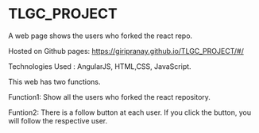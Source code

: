 # TLGC_PROJECT
A web page shows the users who forked the react repo.

Hosted on Github pages: https://giripranay.github.io/TLGC_PROJECT/#/

Technologies Used : AngularJS, HTML,CSS, JavaScript.

This web has two functions.


Function1: Show all the users who forked the react repository.

Funtion2: There is a follow button at each user. If you click the button, you will follow the respective user.

